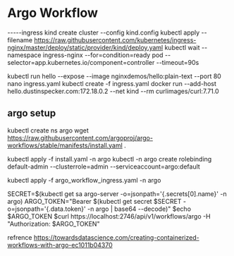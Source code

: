 # Argo Workflow
-----ingress
kind create cluster --config kind.config
kubectl apply --filename https://raw.githubusercontent.com/kubernetes/ingress-nginx/master/deploy/static/provider/kind/deploy.yaml
kubectl wait --namespace ingress-nginx   --for=condition=ready pod   --selector=app.kubernetes.io/component=controller   --timeout=90s

kubectl run hello   --expose   --image nginxdemos/hello:plain-text   --port 80
nano ingress.yaml
kubectl create -f ingress.yaml 
docker run   --add-host hello.dustinspecker.com:172.18.0.2   --net kind   --rm   curlimages/curl:7.71.0


## argo setup
kubectl create ns argo
wget https://raw.githubusercontent.com/argoproj/argo-workflows/stable/manifests/install.yaml .

kubectl apply -f install.yaml -n argo
kubectl -n argo create rolebinding default-admin --clusterrole=admin --serviceaccount=argo:default


kubectl apply -f argo_workflow_ingress.yaml -n argo



SECRET=$(kubectl get sa argo-server -o=jsonpath='{.secrets[0].name}' -n argo) 
ARGO_TOKEN="Bearer $(kubectl get secret $SECRET -o=jsonpath='{.data.token}' -n argo | base64 --decode)"
$echo $ARGO_TOKEN
$curl https://localhost:2746/api/v1/workflows/argo -H "Authorization: $ARGO_TOKEN"

refrence
https://towardsdatascience.com/creating-containerized-workflows-with-argo-ec1011b04370